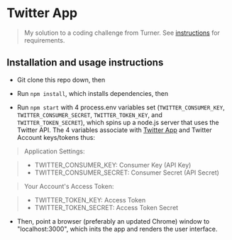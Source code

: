 # Twitter App

> My solution to a coding challenge from Turner.  See [instructions](./instructions.md) for requirements.

## Installation and usage instructions

- Git clone this repo down, then

- Run `npm install`, which installs dependencies, then

- Run `npm start` with 4 process.env variables set (`TWITTER_CONSUMER_KEY`, `TWITTER_CONSUMER_SECRET`, `TWITTER_TOKEN_KEY`, and `TWITTER_TOKEN_SECRET`), which spins up a node.js server that uses the Twitter API.  The 4 variables associate with [Twitter App](https://apps.twitter.com) and Twitter Account keys/tokens thus:

> Application Settings:

> * TWITTER_CONSUMER_KEY: Consumer Key (API Key)
> * TWITTER_CONSUMER_SECRET: Consumer Secret (API Secret)

> Your Account's Access Token:

> * TWITTER_TOKEN_KEY: Access Token
> * TWITTER_TOKEN_SECRET: Access Token Secret

- Then, point a browser (preferably an updated Chrome) window to "localhost:3000", which inits the app and renders the user interface.
